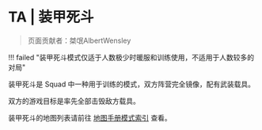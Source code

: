 # TA | 装甲死斗

> 页面贡献者：桀氓AlbertWensley

!!! failed "装甲死斗模式仅适于人数极少时暖服和训练使用，不适用于人数较多的对局"

装甲死斗是 Squad 中一种用于训练的模式，双方阵营完全镜像，配有武装载具。

双方的游戏目标是率先全部击毁敌方载具。

装甲死斗的地图列表请前往 [地图手册模式索引](/map/mode#ta) 查看。